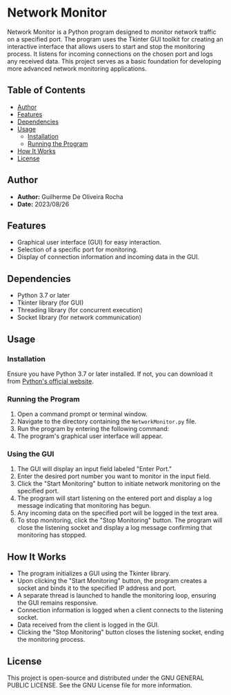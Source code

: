 # Network Monitor

Network Monitor is a Python program designed to monitor network traffic on a specified port. The program uses the Tkinter GUI toolkit for creating an interactive interface that allows users to start and stop the monitoring process. It listens for incoming connections on the chosen port and logs any received data. This project serves as a basic foundation for developing more advanced network monitoring applications.

## Table of Contents
- [Author](#author)
- [Features](#features)
- [Dependencies](#dependencies)
- [Usage](#usage)
  - [Installation](#installation)
  - [Running the Program](#running-the-program)
- [How It Works](#how-it-works)
- [License](#license)

## Author
- **Author:** Guilherme De Oliveira Rocha
- **Date:** 2023/08/26

## Features
- Graphical user interface (GUI) for easy interaction.
- Selection of a specific port for monitoring.
- Display of connection information and incoming data in the GUI.

## Dependencies
- Python 3.7 or later
- Tkinter library (for GUI)
- Threading library (for concurrent execution)
- Socket library (for network communication)

## Usage

### Installation
Ensure you have Python 3.7 or later installed. If not, you can download it from [Python's official website](https://www.python.org/downloads/).

### Running the Program
1. Open a command prompt or terminal window.
2. Navigate to the directory containing the `NetworkMonitor.py` file.
3. Run the program by entering the following command:
4. The program's graphical user interface will appear.

### Using the GUI
1. The GUI will display an input field labeled "Enter Port."
2. Enter the desired port number you want to monitor in the input field.
3. Click the "Start Monitoring" button to initiate network monitoring on the specified port.
4. The program will start listening on the entered port and display a log message indicating that monitoring has begun.
5. Any incoming data on the specified port will be logged in the text area.
6. To stop monitoring, click the "Stop Monitoring" button. The program will close the listening socket and display a log message confirming that monitoring has stopped.

## How It Works
- The program initializes a GUI using the Tkinter library.
- Upon clicking the "Start Monitoring" button, the program creates a socket and binds it to the specified IP address and port.
- A separate thread is launched to handle the monitoring loop, ensuring the GUI remains responsive.
- Connection information is logged when a client connects to the listening socket.
- Data received from the client is logged in the GUI.
- Clicking the "Stop Monitoring" button closes the listening socket, ending the monitoring process.

## License
This project is open-source and distributed under the GNU GENERAL PUBLIC LICENSE. See the GNU License file for more information.
